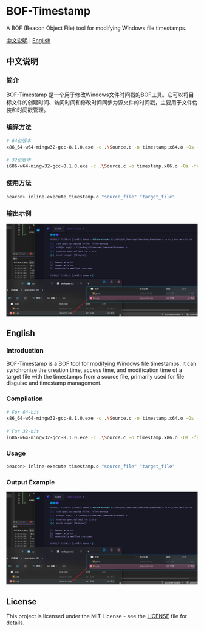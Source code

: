 # BOF-Timestamp
A BOF (Beacon Object File) tool for modifying Windows file timestamps.

[中文说明](#中文说明) | [English](#english)

## 中文说明

### 简介
BOF-Timestamp 是一个用于修改Windows文件时间戳的BOF工具。它可以将目标文件的创建时间、访问时间和修改时间同步为源文件的时间戳，主要用于文件伪装和时间戳管理。

### 编译方法
```bash
# 64位版本
x86_64-w64-mingw32-gcc-8.1.0.exe -c .\Source.c -o timestamp.x64.o -Os -fno-asynchronous-unwind-tables -fno-ident -fpack-struct=8 -falign-functions=1 -s -ffunction-sections -fdata-sections -fno-exceptions -fno-stack-protector -mno-stack-arg-probe

# 32位版本
i686-w64-mingw32-gcc-8.1.0.exe -c .\Source.c -o timestamp.x86.o -Os -fno-asynchronous-unwind-tables -fno-ident -fpack-struct=8 -falign-functions=1 -s -ffunction-sections -fdata-sections -fno-exceptions -fno-stack-protector -mno-stack-arg-probe
```

### 使用方法
```bash
beacon> inline-execute timestamp.o "source_file" "target_file"
```

### 输出示例
![test](./imgs/test.png)

## English

### Introduction
BOF-Timestamp is a BOF tool for modifying Windows file timestamps. It can synchronize the creation time, access time, and modification time of a target file with the timestamps from a source file, primarily used for file disguise and timestamp management.

### Compilation
```bash
# For 64-bit
x86_64-w64-mingw32-gcc-8.1.0.exe -c .\Source.c -o timestamp.x64.o -Os -fno-asynchronous-unwind-tables -fno-ident -fpack-struct=8 -falign-functions=1 -s -ffunction-sections -fdata-sections -fno-exceptions -fno-stack-protector -mno-stack-arg-probe

# For 32-bit
i686-w64-mingw32-gcc-8.1.0.exe -c .\Source.c -o timestamp.x86.o -Os -fno-asynchronous-unwind-tables -fno-ident -fpack-struct=8 -falign-functions=1 -s -ffunction-sections -fdata-sections -fno-exceptions -fno-stack-protector -mno-stack-arg-probe
```

### Usage
```bash
beacon> inline-execute timestamp.o "source_file" "target_file"
```

### Output Example
![test](./imgs/test.png)

## License
This project is licensed under the MIT License - see the [LICENSE](LICENSE) file for details.
